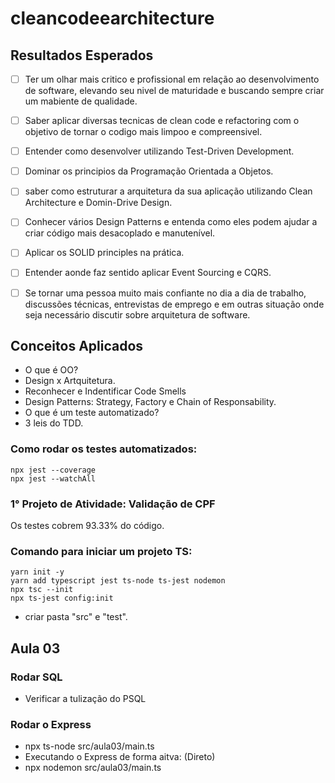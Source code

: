 # cleancodeearchitecture

## Resultados Esperados
 - [ ] Ter um olhar mais critico e profissional em relação ao desenvolvimento de software, elevando seu nivel de maturidade e buscando sempre criar um mabiente de qualidade.

 - [ ] Saber aplicar diversas tecnicas de clean code e refactoring com o objetivo de tornar o codigo mais limpoo e compreensivel.

 - [ ] Entender como desenvolver utilizando Test-Driven Development.

 - [ ] Dominar os principios da Programação Orientada a Objetos.

 - [ ] saber como estruturar a arquitetura da sua aplicação utilizando Clean Architecture e Domin-Drive Design.

 - [ ] Conhecer vários Design Patterns e entenda como eles podem ajudar a criar código mais desacoplado e manutenível.

 - [ ] Aplicar os SOLID principles na prática.

 - [ ] Entender aonde faz sentido aplicar Event Sourcing e CQRS.

 - [ ] Se tornar uma pessoa muito mais confiante no dia a dia de trabalho, discussões técnicas, entrevistas de emprego e em outras situação onde seja necessário discutir sobre arquitetura de software.

## Conceitos Aplicados

 - O que é OO?
 - Design x Artquitetura.
 - Reconhecer e Indentificar Code Smells
 - Design Patterns: Strategy, Factory e Chain of Responsability.
 - O que é um teste automatizado?
 - 3 leis do TDD.

### Como rodar os testes automatizados:

```
npx jest --coverage
npx jest --watchAll
```

### 1° Projeto de Atividade: Validação de CPF
Os testes cobrem 93.33% do código.

### Comando para iniciar um projeto TS:
```
yarn init -y
yarn add typescript jest ts-node ts-jest nodemon
npx tsc --init
npx ts-jest config:init
```
 - criar pasta "src" e "test".

 ## Aula 03
 ### Rodar SQL
 - Verificar a tulização do PSQL

 ### Rodar o Express
 - npx ts-node src/aula03/main.ts
 - Executando o Express de forma aitva: (Direto)
 - npx nodemon src/aula03/main.ts
 